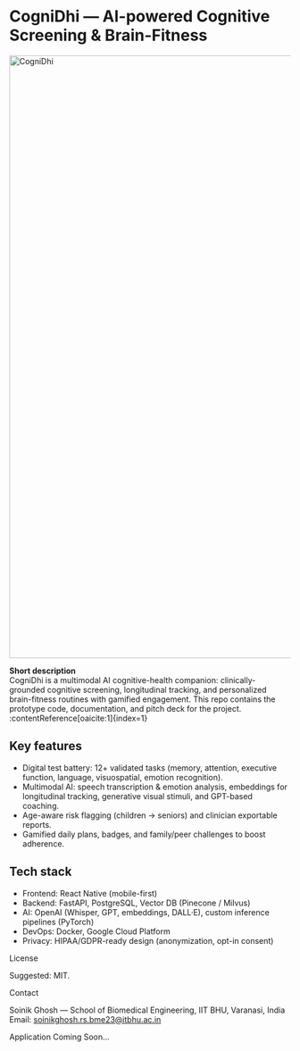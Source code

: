 # CogniDhi — AI-powered Cognitive Screening & Brain-Fitness

<img width="1920" height="1080" alt="CogniDhi" src="https://github.com/user-attachments/assets/5994ada1-8b7e-43da-9258-d5e3d6d7d5a5" />


**Short description**  
CogniDhi is a multimodal AI cognitive-health companion: clinically-grounded cognitive screening, longitudinal tracking, and personalized brain-fitness routines with gamified engagement. This repo contains the prototype code, documentation, and pitch deck for the project. :contentReference[oaicite:1]{index=1}

## Key features
- Digital test battery: 12+ validated tasks (memory, attention, executive function, language, visuospatial, emotion recognition).  
- Multimodal AI: speech transcription & emotion analysis, embeddings for longitudinal tracking, generative visual stimuli, and GPT-based coaching.  
- Age-aware risk flagging (children → seniors) and clinician exportable reports.  
- Gamified daily plans, badges, and family/peer challenges to boost adherence.

## Tech stack
- Frontend: React Native (mobile-first)  
- Backend: FastAPI, PostgreSQL, Vector DB (Pinecone / Milvus)  
- AI: OpenAI (Whisper, GPT, embeddings, DALL·E), custom inference pipelines (PyTorch)  
- DevOps: Docker, Google Cloud Platform  
- Privacy: HIPAA/GDPR-ready design (anonymization, opt-in consent)

License

Suggested: MIT.

Contact

Soinik Ghosh — School of Biomedical Engineering, IIT BHU, Varanasi, India
Email: soinikghosh.rs.bme23@itbhu.ac.in

Application Coming Soon...
